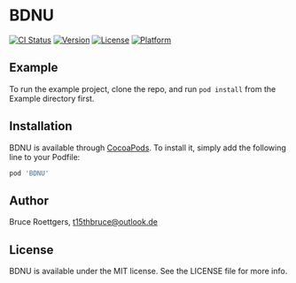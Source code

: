 # BDNU

[![CI Status](http://img.shields.io/travis/Bruce/BDNU.svg?style=flat)](https://travis-ci.org/bcye/BDNU)
[![Version](https://img.shields.io/cocoapods/v/BDNU.svg?style=flat)](http://cocoapods.org/pods/BDNU)
[![License](https://img.shields.io/cocoapods/l/BDNU.svg?style=flat)](http://cocoapods.org/pods/BDNU)
[![Platform](https://img.shields.io/cocoapods/p/BDNU.svg?style=flat)](http://cocoapods.org/pods/BDNU)

## Example

To run the example project, clone the repo, and run `pod install` from the Example directory first.

## Installation

BDNU is available through [CocoaPods](http://cocoapods.org). To install
it, simply add the following line to your Podfile:

```ruby
pod 'BDNU'
```

## Author

Bruce Roettgers, t15thbruce@outlook.de

## License

BDNU is available under the MIT license. See the LICENSE file for more info.
